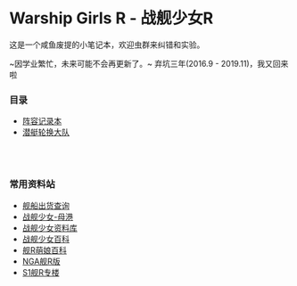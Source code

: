 # Warship Girls R - 战舰少女R

这是一个咸鱼废提的小笔记本，欢迎虫群来纠错和实验。

~因学业繁忙，未来可能不会再更新了。~ 弃坑三年(2016.9 - 2019.11)，我又回来啦

### 目录

* [阵容记录本][8]
* [潜艇轮换大队][9]

<br><br>

### 常用资料站

* [舰船出货查询][1]
* [战舰少女-母港][2]
* [战舰少女资料库][3]
* [战舰少女百科][4]
* [舰R萌娘百科][5]
* [NGA舰R版][6]
* [S1舰R专楼][7]


[1]: http://www.jianrmod.cn/index.html
[2]: https://hp.twintails.xyz/
[3]: http://js.ntwikis.com/
[4]: https://www.zjsnrwiki.com/wiki/%E9%A6%96%E9%A1%B5
[5]: https://zh.moegirl.org/%E6%88%98%E8%88%B0%E5%B0%91%E5%A5%B3
[6]: http://bbs.ngacn.cc/thread.php?fid=-149110
[7]: http://bbs.saraba1st.com/2b/thread-1065797-1-1.html
[8]: https://git.io/v5Jo9
[9]: https://git.io/vNEii
